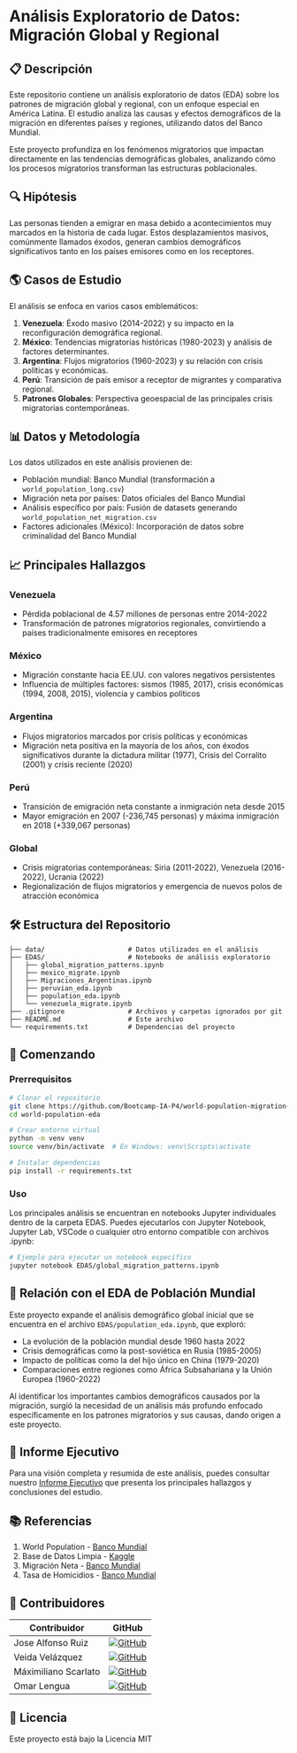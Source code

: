 # Análisis Exploratorio de Datos: Migración Global y Regional

## 📋 Descripción

Este repositorio contiene un análisis exploratorio de datos (EDA) sobre los patrones de migración global y regional, con un enfoque especial en América Latina. El estudio analiza las causas y efectos demográficos de la migración en diferentes países y regiones, utilizando datos del Banco Mundial.

Este proyecto profundiza en los fenómenos migratorios que impactan directamente en las tendencias demográficas globales, analizando cómo los procesos migratorios transforman las estructuras poblacionales.

## 🔍 Hipótesis

Las personas tienden a emigrar en masa debido a acontecimientos muy marcados en la historia de cada lugar. Estos desplazamientos masivos, comúnmente llamados éxodos, generan cambios demográficos significativos tanto en los países emisores como en los receptores.

## 🌎 Casos de Estudio

El análisis se enfoca en varios casos emblemáticos:

1. **Venezuela**: Éxodo masivo (2014-2022) y su impacto en la reconfiguración demográfica regional.
2. **México**: Tendencias migratorias históricas (1980-2023) y análisis de factores determinantes.
3. **Argentina**: Flujos migratorios (1960-2023) y su relación con crisis políticas y económicas.
4. **Perú**: Transición de país emisor a receptor de migrantes y comparativa regional.
5. **Patrones Globales**: Perspectiva geoespacial de las principales crisis migratorias contemporáneas.

## 📊 Datos y Metodología

Los datos utilizados en este análisis provienen de:

- Población mundial: Banco Mundial (transformación a `world_population_long.csv`)
- Migración neta por países: Datos oficiales del Banco Mundial
- Análisis específico por país: Fusión de datasets generando `world_population_net_migration.csv`
- Factores adicionales (México): Incorporación de datos sobre criminalidad del Banco Mundial

## 📈 Principales Hallazgos

### Venezuela
- Pérdida poblacional de 4.57 millones de personas entre 2014-2022
- Transformación de patrones migratorios regionales, convirtiendo a países tradicionalmente emisores en receptores

### México
- Migración constante hacia EE.UU. con valores negativos persistentes
- Influencia de múltiples factores: sismos (1985, 2017), crisis económicas (1994, 2008, 2015), violencia y cambios políticos

### Argentina
- Flujos migratorios marcados por crisis políticas y económicas
- Migración neta positiva en la mayoría de los años, con éxodos significativos durante la dictadura militar (1977), Crisis del Corralito (2001) y crisis reciente (2020)

### Perú
- Transición de emigración neta constante a inmigración neta desde 2015
- Mayor emigración en 2007 (-236,745 personas) y máxima inmigración en 2018 (+339,067 personas)

### Global
- Crisis migratorias contemporáneas: Siria (2011-2022), Venezuela (2016-2022), Ucrania (2022)
- Regionalización de flujos migratorios y emergencia de nuevos polos de atracción económica

## 🛠️ Estructura del Repositorio

```
├── data/                     # Datos utilizados en el análisis
├── EDAS/                     # Notebooks de análisis exploratorio
│   ├── global_migration_patterns.ipynb
│   ├── mexico_migrate.ipynb
│   ├── Migraciones_Argentinas.ipynb
│   ├── peruvian_eda.ipynb
│   ├── population_eda.ipynb
│   └── venezuela_migrate.ipynb
├── .gitignore                # Archivos y carpetas ignorados por git
├── README.md                 # Este archivo
└── requirements.txt          # Dependencias del proyecto
```

## 🚀 Comenzando

### Prerrequisitos

```bash
# Clonar el repositorio
git clone https://github.com/Bootcamp-IA-P4/world-population-migration-eda.git
cd world-population-eda

# Crear entorno virtual
python -m venv venv
source venv/bin/activate  # En Windows: venv\Scripts\activate

# Instalar dependencias
pip install -r requirements.txt
```

### Uso

Los principales análisis se encuentran en notebooks Jupyter individuales dentro de la carpeta EDAS. Puedes ejecutarlos con Jupyter Notebook, Jupyter Lab, VSCode o cualquier otro entorno compatible con archivos .ipynb:

```bash
# Ejemplo para ejecutar un notebook específico
jupyter notebook EDAS/global_migration_patterns.ipynb
```

## 🔄 Relación con el EDA de Población Mundial

Este proyecto expande el análisis demográfico global inicial que se encuentra en el archivo `EDAS/population_eda.ipynb`, que exploró:

- La evolución de la población mundial desde 1960 hasta 2022
- Crisis demográficas como la post-soviética en Rusia (1985-2005)
- Impacto de políticas como la del hijo único en China (1979-2020)
- Comparaciones entre regiones como África Subsahariana y la Unión Europea (1960-2022)

Al identificar los importantes cambios demográficos causados por la migración, surgió la necesidad de un análisis más profundo enfocado específicamente en los patrones migratorios y sus causas, dando origen a este proyecto.

## 📑 Informe Ejecutivo

Para una visión completa y resumida de este análisis, puedes consultar nuestro [Informe Ejecutivo](https://github.com/jruizndev/world-population-eda/blob/main/InformeEjecutivo.pdf) que presenta los principales hallazgos y conclusiones del estudio.

## 📚 Referencias

1. World Population - [Banco Mundial](https://data.worldbank.org/indicator/SP.POP.TOTL)
2. Base de Datos Limpia - [Kaggle](https://www.kaggle.com/datasets/ayushparwal2026/country-population-from-1960-to-2022/data)
3. Migración Neta - [Banco Mundial](https://data.worldbank.org/indicator/SM.POP.NETM)
4. Tasa de Homicidios - [Banco Mundial](https://data.worldbank.org/indicator/VC.IHR.PSRC.P5)

## 👥 Contribuidores

| Contribuidor | GitHub |
|--------------|--------|
| Jose Alfonso Ruiz | [![GitHub](https://img.shields.io/badge/GitHub-jruizndev-2ea44f?style=flat&logo=github)](https://github.com/jruizndev) |
| Veida Velázquez | [![GitHub](https://img.shields.io/badge/GitHub-DarthVada36-2ea44f?style=flat&logo=github)](https://github.com/DarthVada36) |
| Máximiliano Scarlato | [![GitHub](https://img.shields.io/badge/GitHub-MaximilianoScarlato-2ea44f?style=flat&logo=github)](https://github.com/MaximilianoScarlato) |
| Omar Lengua | [![GitHub](https://img.shields.io/badge/GitHub-Omarlsant-2ea44f?style=flat&logo=github)](https://github.com/Omarlsant) |

## 📄 Licencia

Este proyecto está bajo la Licencia MIT 
